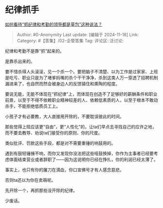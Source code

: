 # 纪律抓手
[如何看待“抓纪律和考勤的领导都是草包”这种说法？](https://www.zhihu.com/question/3299341895/answer/34851896217)

> Author: #0-Anonymity
> Last update: [编辑于 2024-11-18]
> Link:
> Category: #【答集】/02-企管答集 
> Tag: 
> 评论区:
> 泛讨论:

纪律和考勤不是靠“抓”起来的。

是靠杀出来的。

要不惜杀得人头滚滚，见一个杀一个。要把脑子不清楚、以为工作是过家家、上班是吃亏、职业只是为了堵爹妈嘴的杀个干干净净，杀到这类人万一穿透了招聘机制漏进来了，也自然而然会被身边人的反馈镇住和熏陶的程度。

要说无能，无能不体现在“抓纪律”上，而体现在创造不了足够好的薪酬条件和职业前景，以至于不得不依赖职业精神较差的人、依赖低素质的人，以至于根本不敢动杀手，不能拒绝低质员工上。

小孩子才有必要教，大人直接用开除的，不要耽误彼此的时间。

那些觉得上班应该更“自由”，更“人性化”的，让ta们早点去寻找自己的应许之地，而不要去教导、劝说ta们接受你的原则、你的尺度。

类似批评、罚款这些手段，都是对不需要重锤的响鼓用的。

遇到有鼓轻锤捶不响，而你又发现你没法把这些哑鼓换掉，你作为主事者已经要考虑体面结束营业或者辞职了——因为这说明你已经在挣扎，你的利润已经太薄了。

事实上，也只有你的屠刀在滴血，你口宣佛号才有人感念慈悲。

否则ta还以为你在卖萌呢。

先开除一个，再抓那些没开除的纪律。

少废话。